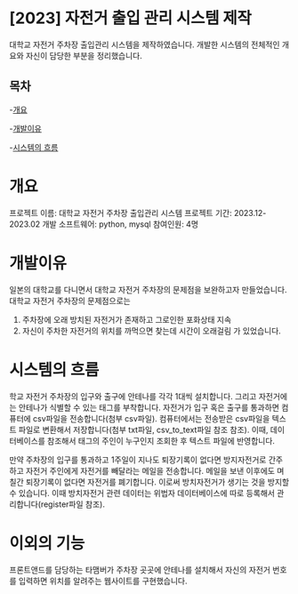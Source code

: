 # [2023] 자전거 출입 관리 시스템 제작
대학교 자전거 주차장 출입관리 시스템을 제작하였습니다. 개발한 시스템의 전체적인 개요와 자신이 담당한 부분을 정리했습니다.

## 목차 
  -[개요](#개요)
  
  -[개발이유](#개발이유)
  
  -[시스템의 흐름](#시스템의흐름)

# 개요
프로젝트 이름: 대학교 자전거 주차장 출입관리 시스템 
프로젝트 기간: 2023.12-2023.02
개발 소프트웨어: python, mysql
참여인원: 4명 

# 개발이유
일본의 대학교를 다니면서 대학교 자전거 주차장의 문제점을 보완하고자 만들었습니다. 대학교 자전거 주차장의 문제점으로는 
1. 주차장에 오래 방치된 자전거가 존재하고 그로인한 포화상태 지속
2. 자신이 주차한 자전거의 위치를 까먹으면 찾는데 시간이 오래걸림
가 있었습니다.

# 시스템의 흐름 
학교 자전거 주차장의 입구와 출구에 안테나를 각각 1대씩 설치합니다. 그리고 자전거에는 안테나가 식별할 수 있는 태그를 부착합니다. 
자전거가 입구 혹은 출구를 통과하면 컴퓨터에 csv파일을 전송합니다(첨부 csv파일).
컴퓨터에서는 전송받은 csv파일을 텍스트 파일로 변환해서 저장합니다(첨부 txt파일, csv_to_text파일 참조 참조). 이때, 데이터베이스를 참조해서 태그의 주인이 누구인지 조회한 후 텍스트 파일에 반영합니다.

만약 주차장의 입구를 통과하고 1주일이 지나도 퇴장기록이 없다면 방지자전거로 간주하고 자전거 주인에게 자전거를 빼달라는 메일을 전송합니다.
메일을 보낸 이후에도 며칠간 퇴장기록이 없다면 자전거를 폐기합니다. 이로써 방치자전거가 생기는 것을 방지할 수 있습니다. 
이때 방치자전거 관련 데이터는 위법자 데이터베이스에 따로 등록해서 관리합니다(register파일 참조).


# 이외의 기능
프론트앤드를 담당하는 타맴버가 주차장 곳곳에 안테나를 설치해서 자신의 자전거 번호를 입력하면 위치를 알려주는 웹사이트를 구현했습니다.





